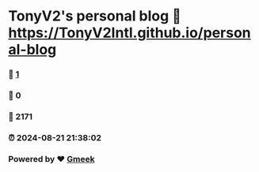 # TonyV2's personal blog :link: https://TonyV2Intl.github.io/personal-blog 
### :page_facing_up: [1](https://TonyV2Intl.github.io/personal-blog/tag.html) 
### :speech_balloon: 0 
### :hibiscus: 2171 
### :alarm_clock: 2024-08-21 21:38:02 
### Powered by :heart: [Gmeek](https://github.com/Meekdai/Gmeek)
